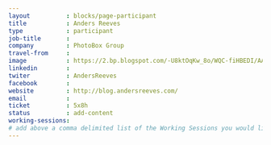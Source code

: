 ```yaml
---
layout          : blocks/page-participant
title           : Anders Reeves
type            : participant
job-title       :
company         : PhotoBox Group
travel-from     :
image           : https://2.bp.blogspot.com/-U8ktOqKw_8o/WQC-fiHBEDI/AAAAAAAHErU/nHVnU3JkEH8W-fTRcvDjx3daIRIYsRu9wCK4B/s113/Me.JPG
linkedin        :
twiter          : AndersReeves
facebook        :
website         : http://blog.andersreeves.com/
email           :
ticket          : 5x8h
status          : add-content
working-sessions:
# add above a comma delimited list of the Working Sessions you would like to attend (use the session's title)
---
```


<!-- put more details about participant here -->
